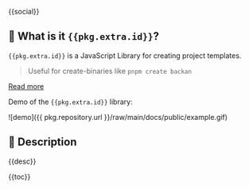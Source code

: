 {{social}}

## 🤔 What is it `{{pkg.extra.id}}`?

`{{pkg.extra.id}}` is a JavaScript Library for creating project templates.

> Useful for create-binaries like `pnpm create backan`

[Read more]({{pkg.extra.libraryUrl}})

Demo of the `{{pkg.extra.id}}` library:

![demo]({{ pkg.repository.url }}/raw/main/docs/public/example.gif)

## 📄 Description

{{desc}}

{{toc}}
